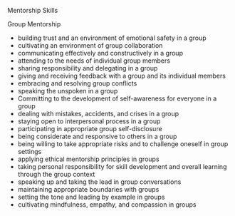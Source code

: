 Mentorship Skills


Group Mentorship

* building trust and an environment of emotional safety in a group
* cultivating an environment of group collaboration
* communicating effectively and constructively in a group
* attending to the needs of individual group members
* sharing responsibility and delegating in a group
* giving and receiving feedback with a group and its individual members
* embracing and resolving group conflicts
* speaking the unspoken in a group
* Committing to the development of self-awareness for everyone in a group
* dealing with mistakes, accidents, and crises in a group
* staying open to interpersonal process in a group
* participating in appropriate group self-disclosure
* being considerate and responsive to others in a group
* being willing to take appropriate risks and to challenge oneself in group settings
* applying ethical mentorship principles in groups 
* taking personal responsibility for skill development and overall learning through the group context
* speaking up and taking the lead in group conversations
* maintaining appropriate boundaries with groups
* setting the tone and leading by example in groups
* cultivating mindfulness, empathy, and compassion in groups 



